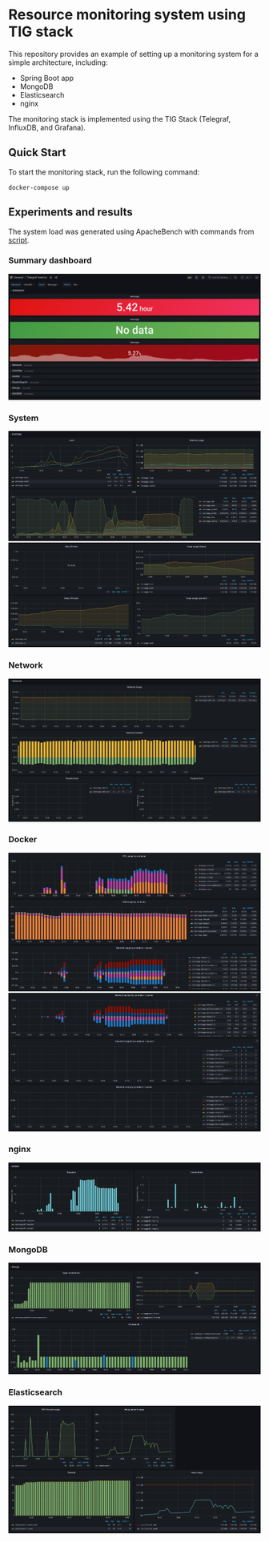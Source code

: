 # Resource monitoring system using TIG stack

This repository provides an example of setting up a monitoring system for a simple architecture, including:

- Spring Boot app
- MongoDB 
- Elasticsearch 
- nginx 

The monitoring stack is implemented using the TIG Stack (Telegraf, InfluxDB, and Grafana).

## Quick Start

To start the monitoring stack, run the following command:
```
docker-compose up
```

##  Experiments and results

The system load was generated using ApacheBench with commands from [script](load_test.sh).

### Summary dashboard

![summary](results/summary.png)

### System

![system_1](results/system_1.png)
![system_2](results/system_2.png)

### Network

![network](results/network.png)

### Docker

![docker_1](results/docker_1.png)
![docker_2](results/docker_2.png)

### nginx

![nginx](results/nginx.png)

### MongoDB

![mongo](results/mongo.png)

### Elasticsearch

![elastic](results/elastic.png)
